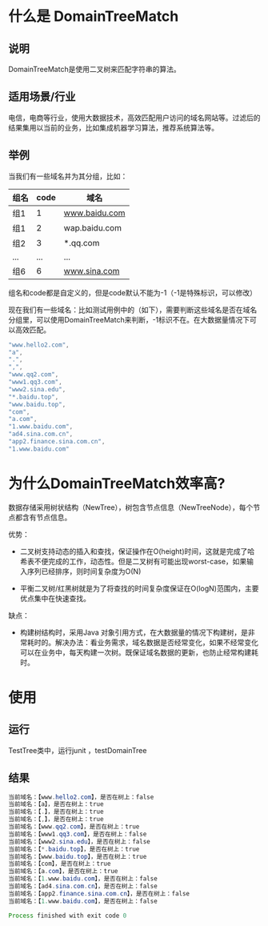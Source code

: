 # 什么是 DomainTreeMatch
## 说明

DomainTreeMatch是使用二叉树来匹配字符串的算法。

## 适用场景/行业

电信，电商等行业，使用大数据技术，高效匹配用户访问的域名网站等。过滤后的结果集用以当前的业务，比如集成机器学习算法，推荐系统算法等。

## 举例

当我们有一些域名并为其分组，比如：

| 组名 | code | 域名          |
| ---- | ---- | ------------- |
| 组1  | 1    | www.baidu.com |
| 组1  | 2    | wap.baidu.com |
| 组2  | 3    | *.qq.com      |
| ...  | ...  | ...           |
| 组6  | 6    | www.sina.com  |

组名和code都是自定义的，但是code默认不能为-1（-1是特殊标识，可以修改）

现在我们有一些域名：比如测试用例中的（如下），需要判断这些域名是否在域名分组里，可以使用DomainTreeMatch来判断，-1标识不在。在大数据量情况下可以高效匹配。

```java
"www.hello2.com",
"a",
".",
",",
"www.qq2.com",
"www1.qq3.com",
"www2.sina.edu",
"*.baidu.top",
"www.baidu.top",
"com",
"a.com",
"1.www.baidu.com",
"ad4.sina.com.cn",
"app2.finance.sina.com.cn",
"1.www.baidu.com"
```



# 为什么DomainTreeMatch效率高?



数据存储采用树状结构（NewTree），树包含节点信息（NewTreeNode），每个节点都含有节点信息。

优势：

- 二叉树支持动态的插入和查找，保证操作在O(height)时间，这就是完成了哈希表不便完成的工作，动态性。但是二叉树有可能出现worst-case，如果输入序列已经排序，则时间复杂度为O(N)

- 平衡二叉树/红黑树就是为了将查找的时间复杂度保证在O(logN)范围内，主要优点集中在快速查找。

缺点：

- 构建树结构时，采用Java 对象引用方式，在大数据量的情况下构建树，是非常耗时的。解决办法：看业务需求，域名数据是否经常变化，如果不经常变化可以在业务中，每天构建一次树。既保证域名数据的更新，也防止经常构建耗时。

# 使用

## 运行

TestTree类中，运行junit ，testDomainTree

## 结果

```java
当前域名：【www.hello2.com】，是否在树上：false
当前域名：【a】，是否在树上：true
当前域名：【.】，是否在树上：true
当前域名：【,】，是否在树上：true
当前域名：【www.qq2.com】，是否在树上：true
当前域名：【www1.qq3.com】，是否在树上：false
当前域名：【www2.sina.edu】，是否在树上：false
当前域名：【*.baidu.top】，是否在树上：true
当前域名：【www.baidu.top】，是否在树上：true
当前域名：【com】，是否在树上：true
当前域名：【a.com】，是否在树上：true
当前域名：【1.www.baidu.com】，是否在树上：false
当前域名：【ad4.sina.com.cn】，是否在树上：false
当前域名：【app2.finance.sina.com.cn】，是否在树上：false
当前域名：【1.www.baidu.com】，是否在树上：false

Process finished with exit code 0

```



